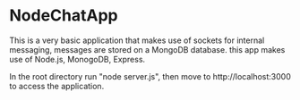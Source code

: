 # NodeChatApp

This is a very basic application that makes use of sockets for internal messaging, messages are stored on a MongoDB database. this app makes use of Node.js, MonogoDB, Express.

In the root directory run "node server.js", then move to http://localhost:3000 to access the application. 
